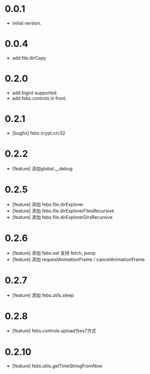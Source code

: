 
0.0.1
==================
  - initial version.

0.0.4
==================
  - add file.dirCopy
  

0.2.0
==================
  - add bigint supported.
  - add febs.controls in front.

0.2.1
==================
  - [bugfix] febs.crypt.crc32

0.2.2
==================
  - [feature] 添加global.__debug

0.2.5
==================
  - [feature] 添加 febs.file.dirExplorer
  - [feature] 添加 febs.file.dirExplorerFilesRecursive
  - [feature] 添加 febs.file.dirExplorerDirsRecursive

0.2.6
==================
  - [feature] 添加 febs.net 支持 fetch, jsonp
  - [feature] 添加 requestAnimationFrame / cancelAnimationFrame

0.2.7
==================
  - [feature] 添加 febs.utils.sleep

0.2.8
==================
  - [feature] febs.controls.upload为es7方式

0.2.10
==================
  - [feature] febs.utils.getTimeStringFromNow
